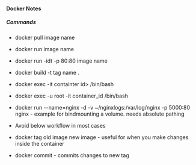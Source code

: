#### Docker Notes
##### Commands
- docker pull image name
- docker run image name
- docker run -idt -p 80:80 image name

- docker build -t tag name .
- docker exec -it containter id> /bin/bash
- docker exec -u root -it container_id /bin/bash
- docker run --name=nginx -d -v ~/nginxlogs:/var/log/nginx -p 5000:80 nginx - example for bindmounting a volume. needs absolute pathing

- Avoid below workflow in most cases
- docker tag old image new image - useful for when you make changes inside the container
- docker commit - commits changes to new tag